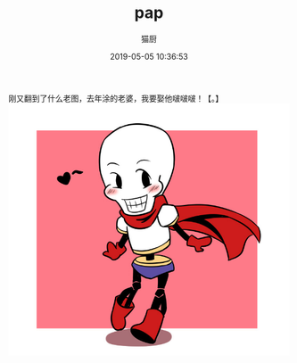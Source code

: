 ﻿---
layout: post
title: pap
date: 2019-05-05 10:36:53
updated: 2019-05-05 10:36:53
comments: true
categories: [Photo]
tags: [传说之下， ]
author: "猫厨"
description: ""
toc: true
---
刚又翻到了什么老图，去年涂的老婆，我要娶他啵啵啵！【。】
![](https://raw.githubusercontent.com/alicewish/meowchain247/master/p.jpg)




